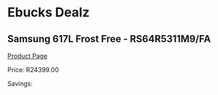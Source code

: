 
# Ebucks Dealz
## Samsung 617L Frost Free - RS64R5311M9/FA
[Product Page](https://www.ebucks.com/web/shop/productSelected.do?prodId=1209701190&catId=704986856)

Price: R24399.00

Savings: 


	